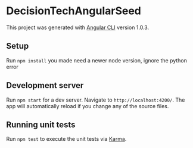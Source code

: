 # DecisionTechAngularSeed

This project was generated with [Angular CLI](https://github.com/angular/angular-cli) version 1.0.3.

## Setup

Run `npm install` you made need a newer node version, ignore the python error


## Development server

Run `npm start` for a dev server. Navigate to `http://localhost:4200/`. The app will automatically reload if you change any of the source files.


## Running unit tests

Run `npm test` to execute the unit tests via [Karma](https://karma-runner.github.io).
